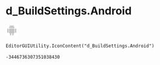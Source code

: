 # d_BuildSettings.Android
![](/img/d_BuildSettings.Android.png)

``` CSharp
EditorGUIUtility.IconContent("d_BuildSettings.Android")
```
```
-3446736307351038430
```
